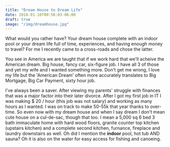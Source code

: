 ```yaml
---
title: "Dream House to Dream Life"
date: 2018-01-16T00:58:03-06:00
draft: true
image: "/img/dreamhouse.jpg"
---
```


What would you rather have? Your dream house complete with an indoor pool or your dream life full of time, experiences, and 
having enough money to travel? For me I recently came to a cross-roads and chose the latter.

You see in America we are taught that if we work hard that we'll acheive the American dream. Big house, fancy car, six-figure job. I have all 3 of those and yet my wife and I wanted something more. Don't get me wrong, I love my life but the 'American Dream' often more accurately translates to Big Mortgage, Big Car Payment, sixty hour job.

I've always been a saver. After viewing my parents' struggle with finances that was a major factor into their later divorce. After I got my first job in IT I was making $ 20 / hour (this job was not salary) and working as many hours as I wanted. I was on track to make 50-55k that year thanks to over-time. So even now with my dream house and when I say dream I don't mean cute house on a cul-de-sac, though that too. I mean a 5,000 sq 6 bed 3 bath immaculate home with hard wood floors, granite counter top kitchen (upstairs kitchen) and a complete second kitchen, furnance, fireplace and laundry downstairs as well. Oh did I mention the **indoor** pool, hot tub AND sauna? Oh it is also on the water for easy access for fishing and canoeing.
